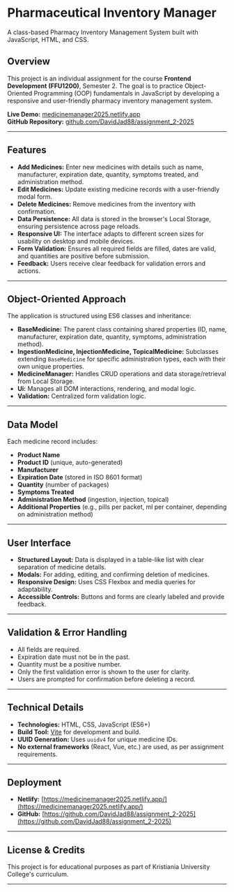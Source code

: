 # Pharmaceutical Inventory Manager

A class-based Pharmacy Inventory Management System built with JavaScript, HTML, and CSS.

## Overview

This project is an individual assignment for the course **Frontend Development (FFU1200)**, Semester 2. The goal is to practice Object-Oriented Programming (OOP) fundamentals in JavaScript by developing a responsive and user-friendly pharmacy inventory management system.

**Live Demo:** [medicinemanager2025.netlify.app](https://medicinemanager2025.netlify.app/)  
**GitHub Repository:** [github.com/DavidJad88/assignment_2-2025](https://github.com/DavidJad88/assignment_2-2025)

---

## Features

- **Add Medicines:** Enter new medicines with details such as name, manufacturer, expiration date, quantity, symptoms treated, and administration method.
- **Edit Medicines:** Update existing medicine records with a user-friendly modal form.
- **Delete Medicines:** Remove medicines from the inventory with confirmation.
- **Data Persistence:** All data is stored in the browser's Local Storage, ensuring persistence across page reloads.
- **Responsive UI:** The interface adapts to different screen sizes for usability on desktop and mobile devices.
- **Form Validation:** Ensures all required fields are filled, dates are valid, and quantities are positive before submission.
- **Feedback:** Users receive clear feedback for validation errors and actions.

---

## Object-Oriented Approach

The application is structured using ES6 classes and inheritance:

- **BaseMedicine:** The parent class containing shared properties (ID, name, manufacturer, expiration date, quantity, symptoms, administration method).
- **IngestionMedicine, InjectionMedicine, TopicalMedicine:** Subclasses extending `BaseMedicine` for specific administration types, each with their own unique properties.
- **MedicineManager:** Handles CRUD operations and data storage/retrieval from Local Storage.
- **Ui:** Manages all DOM interactions, rendering, and modal logic.
- **Validation:** Centralized form validation logic.

---

## Data Model

Each medicine record includes:

- **Product Name**
- **Product ID** (unique, auto-generated)
- **Manufacturer**
- **Expiration Date** (stored in ISO 8601 format)
- **Quantity** (number of packages)
- **Symptoms Treated**
- **Administration Method** (ingestion, injection, topical)
- **Additional Properties** (e.g., pills per packet, ml per container, depending on administration method)

---

## User Interface

- **Structured Layout:** Data is displayed in a table-like list with clear separation of medicine details.
- **Modals:** For adding, editing, and confirming deletion of medicines.
- **Responsive Design:** Uses CSS Flexbox and media queries for adaptability.
- **Accessible Controls:** Buttons and forms are clearly labeled and provide feedback.

---

## Validation & Error Handling

- All fields are required.
- Expiration date must not be in the past.
- Quantity must be a positive number.
- Only the first validation error is shown to the user for clarity.
- Users are prompted for confirmation before deleting a record.

---

## Technical Details

- **Technologies:** HTML, CSS, JavaScript (ES6+)
- **Build Tool:** [Vite](https://vitejs.dev/) for development and build.
- **UUID Generation:** Uses `uuidv4` for unique medicine IDs.
- **No external frameworks** (React, Vue, etc.) are used, as per assignment requirements.

---

## Deployment

- **Netlify:** [https://medicinemanager2025.netlify.app/](https://medicinemanager2025.netlify.app/)
- **GitHub:** [https://github.com/DavidJad88/assignment_2-2025](https://github.com/DavidJad88/assignment_2-2025)

---

## License & Credits

This project is for educational purposes as part of Kristiania University College's curriculum.

---
